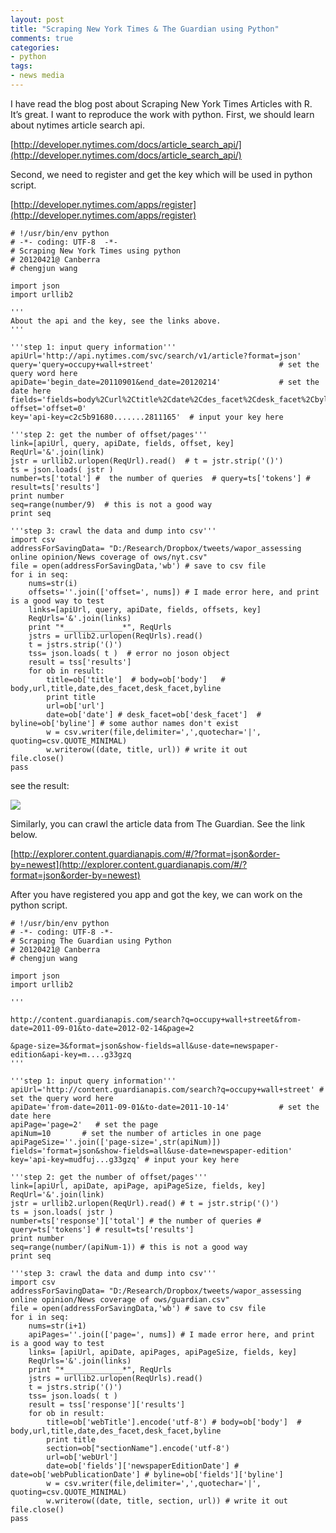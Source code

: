 ```yaml
---
layout: post
title: "Scraping New York Times & The Guardian using Python"
comments: true
categories:
- python
tags:
- news media
---
```


I have read the blog post about Scraping New York Times Articles with R. It’s great. I want to reproduce the work with python.
First, we should learn about nytimes article search api.

[http://developer.nytimes.com/docs/article_search_api/](http://developer.nytimes.com/docs/article_search_api/)

Second, we need to register and get the key which will be used in python script.

[http://developer.nytimes.com/apps/register](http://developer.nytimes.com/apps/register)

	# !/usr/bin/env python
	# -*- coding: UTF-8  -*-
	# Scraping New York Times using python
	# 20120421@ Canberra
	# chengjun wang

	import json
	import urllib2

	'''
	About the api and the key, see the links above.
	'''

	'''step 1: input query information'''
	apiUrl='http://api.nytimes.com/svc/search/v1/article?format=json'
	query='query=occupy+wall+street'                            # set the query word here
	apiDate='begin_date=20110901&end_date=20120214'             # set the date here
	fields='fields=body%2Curl%2Ctitle%2Cdate%2Cdes_facet%2Cdesk_facet%2Cbyline'
	offset='offset=0'
	key='api-key=c2c5b91680.......2811165'  # input your key here

	'''step 2: get the number of offset/pages'''
	link=[apiUrl, query, apiDate, fields, offset, key]
	ReqUrl='&'.join(link)
	jstr = urllib2.urlopen(ReqUrl).read()  # t = jstr.strip('()')
	ts = json.loads( jstr )
	number=ts['total'] #  the number of queries  # query=ts['tokens'] # result=ts['results']
	print number
	seq=range(number/9)  # this is not a good way
	print seq

	'''step 3: crawl the data and dump into csv'''
	import csv
	addressForSavingData= "D:/Research/Dropbox/tweets/wapor_assessing online opinion/News coverage of ows/nyt.csv"
	file = open(addressForSavingData,'wb') # save to csv file
	for i in seq:
	    nums=str(i)
	    offsets=''.join(['offset=', nums]) # I made error here, and print is a good way to test
	    links=[apiUrl, query, apiDate, fields, offsets, key]
	    ReqUrls='&'.join(links)
	    print "*_____________*", ReqUrls
	    jstrs = urllib2.urlopen(ReqUrls).read()
	    t = jstrs.strip('()')
	    tss= json.loads( t )  # error no joson object
	    result = tss['results']
	    for ob in result:
	        title=ob['title']  # body=ob['body']   # body,url,title,date,des_facet,desk_facet,byline
	        print title
	        url=ob['url']
	        date=ob['date'] # desk_facet=ob['desk_facet']  # byline=ob['byline'] # some author names don't exist
	        w = csv.writer(file,delimiter=',',quotechar='|', quoting=csv.QUOTE_MINIMAL)
	        w.writerow((date, title, url)) # write it out
	file.close()
	pass


see the result:

![](http://weblab.com.cityu.edu.hk/blog/chengjun/files/2012/04/nyt1.png)

Similarly, you can crawl the article data from The Guardian. See the link below.

[http://explorer.content.guardianapis.com/#/?format=json&order-by=newest](http://explorer.content.guardianapis.com/#/?format=json&order-by=newest)

After you have registered you app and got the key, we can work on the python script.


	# !/usr/bin/env python
	# -*- coding: UTF-8 -*-
	# Scraping The Guardian using Python
	# 20120421@ Canberra
	# chengjun wang

	import json
	import urllib2

	'''

	http://content.guardianapis.com/search?q=occupy+wall+street&from-date=2011-09-01&to-date=2012-02-14&page=2

	&page-size=3&format=json&show-fields=all&use-date=newspaper-edition&api-key=m....g33gzq
	'''

	'''step 1: input query information'''
	apiUrl='http://content.guardianapis.com/search?q=occupy+wall+street' # set the query word here
	apiDate='from-date=2011-09-01&to-date=2011-10-14'           # set the date here
	apiPage='page=2'   # set the page
	apiNum=10       # set the number of articles in one page
	apiPageSize=''.join(['page-size=',str(apiNum)])
	fields='format=json&show-fields=all&use-date=newspaper-edition'
	key='api-key=mudfuj...g33gzq' # input your key here

	'''step 2: get the number of offset/pages'''
	link=[apiUrl, apiDate, apiPage, apiPageSize, fields, key]
	ReqUrl='&'.join(link)
	jstr = urllib2.urlopen(ReqUrl).read() # t = jstr.strip('()')
	ts = json.loads( jstr )
	number=ts['response']['total'] # the number of queries # query=ts['tokens'] # result=ts['results']
	print number
	seq=range(number/(apiNum-1)) # this is not a good way
	print seq

	'''step 3: crawl the data and dump into csv'''
	import csv
	addressForSavingData= "D:/Research/Dropbox/tweets/wapor_assessing online opinion/News coverage of ows/guardian.csv"
	file = open(addressForSavingData,'wb') # save to csv file
	for i in seq:
		nums=str(i+1)
		apiPages=''.join(['page=', nums]) # I made error here, and print is a good way to test
		links= [apiUrl, apiDate, apiPages, apiPageSize, fields, key]
		ReqUrls='&'.join(links)
		print "*_____________*", ReqUrls
		jstrs = urllib2.urlopen(ReqUrls).read()
		t = jstrs.strip('()')
		tss= json.loads( t )
		result = tss['response']['results']
		for ob in result:
			title=ob['webTitle'].encode('utf-8') # body=ob['body']  # body,url,title,date,des_facet,desk_facet,byline
			print title
			section=ob["sectionName"].encode('utf-8')
			url=ob['webUrl']
			date=ob['fields']['newspaperEditionDate'] # date=ob['webPublicationDate'] # byline=ob['fields']['byline']
			w = csv.writer(file,delimiter=',',quotechar='|', quoting=csv.QUOTE_MINIMAL)
			w.writerow((date, title, section, url)) # write it out
	file.close()
	pass
